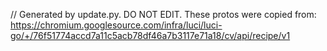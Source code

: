 // Generated by update.py. DO NOT EDIT.
These protos were copied from:
https://chromium.googlesource.com/infra/luci/luci-go/+/76f51774accd7a11c5acb78df46a7b3117e71a18/cv/api/recipe/v1
